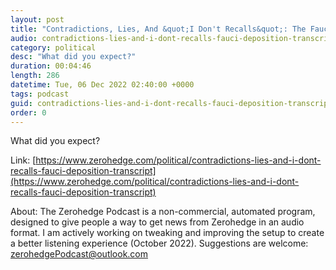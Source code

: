 ```yaml
---
layout: post
title: "Contradictions, Lies, And &quot;I Don't Recalls&quot;: The Fauci Deposition"
audio: contradictions-lies-and-i-dont-recalls-fauci-deposition-transcript-0
category: political
desc: "What did you expect?"
duration: 00:04:46
length: 286
datetime: Tue, 06 Dec 2022 02:40:00 +0000
tags: podcast
guid: contradictions-lies-and-i-dont-recalls-fauci-deposition-transcript-0
order: 0
---
```

What did you expect?

Link: [https://www.zerohedge.com/political/contradictions-lies-and-i-dont-recalls-fauci-deposition-transcript](https://www.zerohedge.com/political/contradictions-lies-and-i-dont-recalls-fauci-deposition-transcript)

About: The Zerohedge Podcast is a non-commercial, automated program, designed to give people a way to get news from Zerohedge in an audio format.  I am actively working on tweaking and improving the setup to create a better listening experience (October 2022).  Suggestions are welcome: [zerohedgePodcast@outlook.com](mailto:zerohedgePodcast@outlook.com)